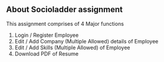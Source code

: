 ## About Socioladder assignment

This assignment comprises of 4 Major functions
1. Login / Register Employee
2. Edit / Add Company (Multiple Allowed) details of Employee
3. Edit / Add Skills (Multiple Allowed) of Employee
4. Download PDF of Resume
